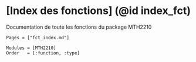 # [Index des fonctions] (@id index_fct)

Documentation de toute les fonctions du package MTH2210

```@index
Pages = ["fct_index.md"]
```

```@autodocs
Modules = [MTH2210]
Order   = [:function, :type]
```
